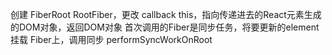 创建 FiberRoot RootFiber，更改 callback this，指向传递进去的React元素生成的DOM对象，返回DOM对象
首次调用的Fiber是同步任务，将要更新的element挂载 Fiber上，调用同步 performSyncWorkOnRoot